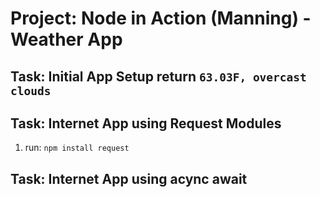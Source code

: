 # Project: Node in Action (Manning) - Weather App

## Task: Initial App Setup return ```63.03F, overcast clouds```

## Task: Internet App using Request Modules

1. run: ```npm install request```

## Task: Internet App using acync await
